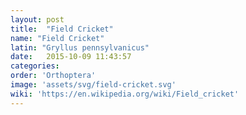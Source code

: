 ```yaml
---
layout: post
title:  "Field Cricket"
name: "Field Cricket"
latin: "Gryllus pennsylvanicus"
date:   2015-10-09 11:43:57
categories: 
order: 'Orthoptera'
image: 'assets/svg/field-cricket.svg'
wiki: 'https://en.wikipedia.org/wiki/Field_cricket'
---
```

